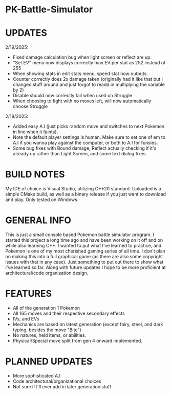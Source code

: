 # PK-Battle-Simulator

# UPDATES
2/19/2025:
- Fixed damage calculation bug when light screen or reflect are up.
- "Set EV" menu now displays correctly max EV per stat as 252 instead of 255
- When showing stats in edit stats menu, speed stat now outputs.
- Counter correctly does 2x damage taken (originally had it like that but I changed stuff around and just forgot to readd in multiplying the variable by 2)
- Disable should now correctly fail when used on Struggle
- When choosing to fight with no moves left, will now automatically choose Struggle

2/18/2025:
- Added easy A.I (just picks random move and switches to next Pokemon in line when it faints).
- Note the default player settings is human. Make sure to set one of em to A.I if you wanna play against the computer, or both to A.I for funsies.
- Some bug fixes with Bound damage, Reflect actually checking if it's already up rather than Light Screen, and some text dialog fixes.

# BUILD NOTES
My IDE of choice is Visual Studio, utilizing C++20 standard. Uploaded is a simple CMake build, as well as a binary release if you just want to download and play. Only tested on Windows.

# GENERAL INFO
This is just a small console based Pokemon battle simulator program. I started this project a long time ago and have been working on it off and on while also learning C++. I wanted to put what I've learned to practice, and Pokemon is one of my most cherished gaming series of all time. I don't plan on making this into a full graphical game (as there are also some copyright issues with that in any case). Just something to put out there to show what I've learned so far. Along with future updates I hope to be more proficient at architectural/code organization design.

# FEATURES
- All of the generation 1 Pokemon
- All 165 moves and their respective secondary effects
- IVs, and EVs
- Mechanics are based on latest generation (except fairy, steel, and dark typing, besides the move "Bite")
- No natures, held items, or abilities.
- Physical/Special move split from gen 4 onward implemented.

# PLANNED UPDATES
- More sophisticated A.I
- Code architectural/organizational choices
- Not sure if I'll ever add in later generation stuff

